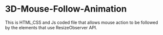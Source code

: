 # 3D-Mouse-Follow-Animation
This is HTML,CSS and Js coded file that allows mouse action to be followed by the elements that use ResizeObserver API.
